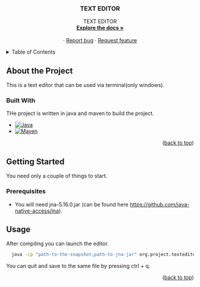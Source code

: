 <a name="readme-top"></a>


<!-- PROJECT LOGO -->
<br />
<div align="center">
 
  <h3 align="center">TEXT EDITOR</h3>
  <p align="center">
    TEXT EDITOR
    <br />
    <a href="https://github.com/DoublEffe/TextEditor"><strong>Explore the docs »</strong></a>
    <br />
    <br />
    ·
    <a href="https://github.com/DoublEffe/TextEditor/issues">Report bug</a>
    ·
    <a href="https://github.com/DoublEffe/TextEditor/issues">Request feature</a>
  </p>
</div>

<!-- TABLE OF CONTENTS -->
<details>
  <summary>Table of Contents</summary>
  <ol>
    <li>
      <a href="#about-the-project">About the Project</a>
      <ul>
        <li><a href="#built-with">Built With</a></li>
      </ul>
    </li>
    <li>
      <a href="#getting-started">Getting Started</a>
      <ul>
        <li><a href="#prerequisites">Prerequisites</a></li>
      </ul>
    </li>
    <li>
      <a href="#usage">Usage</a>
    </li>
  </ol>
</details>


## About the Project

This is a text editor that can be used via terminal(only windows).

### Built With

THe project is written in java and maven to build the project.

* [![Java][java badge]][java]
* [![Maven][maven badge]][maven]

<p align="right">(<a href="#readme-top">back to top</a>)</p>

## Getting Started

You need only a couple of things to start.

### Prerequisites

* You will need jna-5.16.0.jar (can be found here https://github.com/java-native-access/jna).

## Usage

After compiling you can launch the editor.
  ```sh
    java -cp "path-to-the-snapshot;path-to-jna-jar" org.project.texteditor.TextEditor name-of-file.txt
  ```
You can quit and save to the same file by pressing ctrl + q.
<p align="right">(<a href="#readme-top">back to top</a>)</p>



<!-- MARKDOWN LINKS & IMAGES -->
[java]: https://www.java.com/  
[java badge]: https://img.shields.io/badge/JAVA%20-DD0031?style=for-the-badge&logo=Java&logoColor=white&logoSize=auto
[maven]: https://maven.apache.org/  
[maven badge]: https://img.shields.io/badge/APACHE%20MAVEN%20-DD0031?style=for-the-badge&logo=ApacheMaven&logoColor=white&logoSize=auto